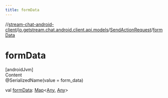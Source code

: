 ```yaml
---
title: formData
---
```

//[stream-chat-android-client](../../../index.md)/[io.getstream.chat.android.client.api.models](../index.md)/[SendActionRequest](index.md)/[formData](formData.md)



# formData  
[androidJvm]  
Content  
@SerializedName(value = form_data)  
  
val [formData](formData.md): [Map](https://kotlinlang.org/api/latest/jvm/stdlib/kotlin.collections/-map/index.html)&lt;[Any](https://kotlinlang.org/api/latest/jvm/stdlib/kotlin/-any/index.html), [Any](https://kotlinlang.org/api/latest/jvm/stdlib/kotlin/-any/index.html)&gt;  



